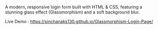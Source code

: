 A modern, responsive login form built with HTML & CSS, featuring a stunning glass effect (Glassmorphism) and a soft background blur.

Live Demo : https://sinchanaks130.github.io/Glassmorphism-Login-Page/
